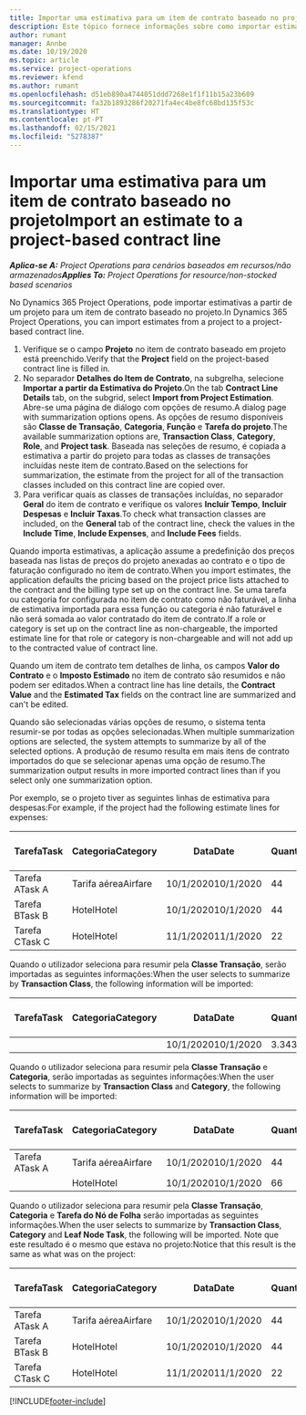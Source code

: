 ```yaml
---
title: Importar uma estimativa para um item de contrato baseado no projeto
description: Este tópico fornece informações sobre como importar estimativas de um projeto para um item de contrato.
author: rumant
manager: Annbe
ms.date: 10/19/2020
ms.topic: article
ms.service: project-operations
ms.reviewer: kfend
ms.author: rumant
ms.openlocfilehash: d51eb890a4744051ddd7268e1f1f11b15a23b609
ms.sourcegitcommit: fa32b1893286f20271fa4ec4be8fc68bd135f53c
ms.translationtype: HT
ms.contentlocale: pt-PT
ms.lasthandoff: 02/15/2021
ms.locfileid: "5278387"
---
```

# <a name="import-an-estimate-to-a-project-based-contract-line"></a><span data-ttu-id="3e5bc-103">Importar uma estimativa para um item de contrato baseado no projeto</span><span class="sxs-lookup"><span data-stu-id="3e5bc-103">Import an estimate to a project-based contract line</span></span>

<span data-ttu-id="3e5bc-104">_**Aplica-se A:** Project Operations para cenários baseados em recursos/não armazenados_</span><span class="sxs-lookup"><span data-stu-id="3e5bc-104">_**Applies To:** Project Operations for resource/non-stocked based scenarios_</span></span>

<span data-ttu-id="3e5bc-105">No Dynamics 365 Project Operations, pode importar estimativas a partir de um projeto para um item de contrato baseado no projeto.</span><span class="sxs-lookup"><span data-stu-id="3e5bc-105">In Dynamics 365 Project Operations, you can import estimates from a project to a project-based contract line.</span></span>

1. <span data-ttu-id="3e5bc-106">Verifique se o campo **Projeto** no item de contrato baseado em projeto está preenchido.</span><span class="sxs-lookup"><span data-stu-id="3e5bc-106">Verify that the **Project** field on the project-based contract line is filled in.</span></span>
2. <span data-ttu-id="3e5bc-107">No separador **Detalhes do Item de Contrato**, na subgrelha, selecione **Importar a partir da Estimativa do Projeto**.</span><span class="sxs-lookup"><span data-stu-id="3e5bc-107">On the tab **Contract Line Details** tab, on the subgrid, select **Import from Project Estimation**.</span></span> <span data-ttu-id="3e5bc-108">Abre-se uma página de diálogo com opções de resumo.</span><span class="sxs-lookup"><span data-stu-id="3e5bc-108">A dialog page with summarization options opens.</span></span> <span data-ttu-id="3e5bc-109">As opções de resumo disponíveis são **Classe de Transação**, **Categoria**, **Função** e **Tarefa do projeto**.</span><span class="sxs-lookup"><span data-stu-id="3e5bc-109">The available summarization options are, **Transaction Class**, **Category**, **Role**, and **Project task**.</span></span> <span data-ttu-id="3e5bc-110">Baseada nas seleções de resumo, é copiada a estimativa a partir do projeto para todas as classes de transações incluídas neste item de contrato.</span><span class="sxs-lookup"><span data-stu-id="3e5bc-110">Based on the selections for summarization, the estimate from the project for all of the transaction classes included on this contract line are copied over.</span></span> 
3. <span data-ttu-id="3e5bc-111">Para verificar quais as classes de transações incluídas, no separador **Geral** do item de contrato e verifique os valores **Incluir Tempo**, **Incluir Despesas** e **Incluir Taxas**.</span><span class="sxs-lookup"><span data-stu-id="3e5bc-111">To check what transaction classes are included, on the **General** tab of the contract line, check the values in the **Include Time**, **Include Expenses**, and **Include Fees** fields.</span></span>

<span data-ttu-id="3e5bc-112">Quando importa estimativas, a aplicação assume a predefinição dos preços baseada nas listas de preços do projeto anexadas ao contrato e o tipo de faturação configurado no item de contrato.</span><span class="sxs-lookup"><span data-stu-id="3e5bc-112">When you import estimates, the application defaults the pricing based on the project price lists attached to the contract and the billing type set up on the contract line.</span></span> <span data-ttu-id="3e5bc-113">Se uma tarefa ou categoria for configurada no item de contrato como não faturável, a linha de estimativa importada para essa função ou categoria é não faturável e não será somada ao valor contratado do item de contrato.</span><span class="sxs-lookup"><span data-stu-id="3e5bc-113">If a role or category is set up on the contract line as non-chargeable, the imported estimate line for that role or category is non-chargeable and will not add up to the contracted value of contract line.</span></span>

<span data-ttu-id="3e5bc-114">Quando um item de contrato tem detalhes de linha, os campos **Valor do Contrato** e o **Imposto Estimado** no item de contrato são resumidos e não podem ser editados.</span><span class="sxs-lookup"><span data-stu-id="3e5bc-114">When a contract line has line details, the **Contract Value** and the **Estimated Tax** fields on the contract line are summarized and can't be edited.</span></span>

<span data-ttu-id="3e5bc-115">Quando são selecionadas várias opções de resumo, o sistema tenta resumir-se por todas as opções selecionadas.</span><span class="sxs-lookup"><span data-stu-id="3e5bc-115">When multiple summarization options are selected, the system attempts to summarize by all of the selected options.</span></span> <span data-ttu-id="3e5bc-116">A produção de resumo resulta em mais itens de contrato importados do que se selecionar apenas uma opção de resumo.</span><span class="sxs-lookup"><span data-stu-id="3e5bc-116">The summarization output results in more imported contract lines than if you select only one summarization option.</span></span>

<span data-ttu-id="3e5bc-117">Por exemplo, se o projeto tiver as seguintes linhas de estimativa para despesas:</span><span class="sxs-lookup"><span data-stu-id="3e5bc-117">For example, if the project had the following estimate lines for expenses:</span></span>

| <span data-ttu-id="3e5bc-118">Tarefa</span><span class="sxs-lookup"><span data-stu-id="3e5bc-118">Task</span></span> | <span data-ttu-id="3e5bc-119">Categoria</span><span class="sxs-lookup"><span data-stu-id="3e5bc-119">Category</span></span> | <span data-ttu-id="3e5bc-120">Data</span><span class="sxs-lookup"><span data-stu-id="3e5bc-120">Date</span></span> | <span data-ttu-id="3e5bc-121">Quantidade</span><span class="sxs-lookup"><span data-stu-id="3e5bc-121">Quantity</span></span> | <span data-ttu-id="3e5bc-122">Preço unitário</span><span class="sxs-lookup"><span data-stu-id="3e5bc-122">Unit price</span></span> | <span data-ttu-id="3e5bc-123">Montante</span><span class="sxs-lookup"><span data-stu-id="3e5bc-123">Amount</span></span> |
| --- | --- | --- | --- | --- | --- |
| <span data-ttu-id="3e5bc-124">Tarefa A</span><span class="sxs-lookup"><span data-stu-id="3e5bc-124">Task A</span></span> | <span data-ttu-id="3e5bc-125">Tarifa aérea</span><span class="sxs-lookup"><span data-stu-id="3e5bc-125">Airfare</span></span> | <span data-ttu-id="3e5bc-126">10/1/2020</span><span class="sxs-lookup"><span data-stu-id="3e5bc-126">10/1/2020</span></span> | <span data-ttu-id="3e5bc-127">4</span><span class="sxs-lookup"><span data-stu-id="3e5bc-127">4</span></span> | <span data-ttu-id="3e5bc-128">400</span><span class="sxs-lookup"><span data-stu-id="3e5bc-128">400</span></span> | <span data-ttu-id="3e5bc-129">1600</span><span class="sxs-lookup"><span data-stu-id="3e5bc-129">1600</span></span> |
| <span data-ttu-id="3e5bc-130">Tarefa B</span><span class="sxs-lookup"><span data-stu-id="3e5bc-130">Task B</span></span> | <span data-ttu-id="3e5bc-131">Hotel</span><span class="sxs-lookup"><span data-stu-id="3e5bc-131">Hotel</span></span> | <span data-ttu-id="3e5bc-132">10/1/2020</span><span class="sxs-lookup"><span data-stu-id="3e5bc-132">10/1/2020</span></span> | <span data-ttu-id="3e5bc-133">4</span><span class="sxs-lookup"><span data-stu-id="3e5bc-133">4</span></span> | <span data-ttu-id="3e5bc-134">200</span><span class="sxs-lookup"><span data-stu-id="3e5bc-134">200</span></span> | <span data-ttu-id="3e5bc-135">800</span><span class="sxs-lookup"><span data-stu-id="3e5bc-135">800</span></span> |
| <span data-ttu-id="3e5bc-136">Tarefa C</span><span class="sxs-lookup"><span data-stu-id="3e5bc-136">Task C</span></span> | <span data-ttu-id="3e5bc-137">Hotel</span><span class="sxs-lookup"><span data-stu-id="3e5bc-137">Hotel</span></span> | <span data-ttu-id="3e5bc-138">11/1/2020</span><span class="sxs-lookup"><span data-stu-id="3e5bc-138">11/1/2020</span></span> | <span data-ttu-id="3e5bc-139">2</span><span class="sxs-lookup"><span data-stu-id="3e5bc-139">2</span></span> | <span data-ttu-id="3e5bc-140">200</span><span class="sxs-lookup"><span data-stu-id="3e5bc-140">200</span></span> | <span data-ttu-id="3e5bc-141">400</span><span class="sxs-lookup"><span data-stu-id="3e5bc-141">400</span></span> |

<span data-ttu-id="3e5bc-142">Quando o utilizador seleciona para resumir pela **Classe Transação**, serão importadas as seguintes informações:</span><span class="sxs-lookup"><span data-stu-id="3e5bc-142">When the user selects to summarize by **Transaction Class**, the following information will be imported:</span></span>

| <span data-ttu-id="3e5bc-143">Tarefa</span><span class="sxs-lookup"><span data-stu-id="3e5bc-143">Task</span></span> | <span data-ttu-id="3e5bc-144">Categoria</span><span class="sxs-lookup"><span data-stu-id="3e5bc-144">Category</span></span> | <span data-ttu-id="3e5bc-145">Data</span><span class="sxs-lookup"><span data-stu-id="3e5bc-145">Date</span></span> | <span data-ttu-id="3e5bc-146">Quantidade</span><span class="sxs-lookup"><span data-stu-id="3e5bc-146">Quantity</span></span> | <span data-ttu-id="3e5bc-147">Preço unitário</span><span class="sxs-lookup"><span data-stu-id="3e5bc-147">Unit price</span></span> | <span data-ttu-id="3e5bc-148">Montante</span><span class="sxs-lookup"><span data-stu-id="3e5bc-148">Amount</span></span> |
| --- | --- | --- | --- | --- | --- |
| &nbsp;  | &nbsp;  | <span data-ttu-id="3e5bc-149">10/1/2020</span><span class="sxs-lookup"><span data-stu-id="3e5bc-149">10/1/2020</span></span> | <span data-ttu-id="3e5bc-150">3.34</span><span class="sxs-lookup"><span data-stu-id="3e5bc-150">3.34</span></span> | <span data-ttu-id="3e5bc-151">840</span><span class="sxs-lookup"><span data-stu-id="3e5bc-151">840</span></span> | <span data-ttu-id="3e5bc-152">2800</span><span class="sxs-lookup"><span data-stu-id="3e5bc-152">2800</span></span> |

<span data-ttu-id="3e5bc-153">Quando o utilizador seleciona para resumir pela **Classe Transação** e **Categoria**, serão importadas as seguintes informações:</span><span class="sxs-lookup"><span data-stu-id="3e5bc-153">When the user selects to summarize by **Transaction Class** and **Category**, the following information will be imported:</span></span>

| <span data-ttu-id="3e5bc-154">Tarefa</span><span class="sxs-lookup"><span data-stu-id="3e5bc-154">Task</span></span> | <span data-ttu-id="3e5bc-155">Categoria</span><span class="sxs-lookup"><span data-stu-id="3e5bc-155">Category</span></span> | <span data-ttu-id="3e5bc-156">Data</span><span class="sxs-lookup"><span data-stu-id="3e5bc-156">Date</span></span> | <span data-ttu-id="3e5bc-157">Quantidade</span><span class="sxs-lookup"><span data-stu-id="3e5bc-157">Quantity</span></span> | <span data-ttu-id="3e5bc-158">Preço unitário</span><span class="sxs-lookup"><span data-stu-id="3e5bc-158">Unit price</span></span> | <span data-ttu-id="3e5bc-159">Montante</span><span class="sxs-lookup"><span data-stu-id="3e5bc-159">Amount</span></span> |
| --- | --- | --- | --- | --- | --- |
| <span data-ttu-id="3e5bc-160">Tarefa A</span><span class="sxs-lookup"><span data-stu-id="3e5bc-160">Task A</span></span> | <span data-ttu-id="3e5bc-161">Tarifa aérea</span><span class="sxs-lookup"><span data-stu-id="3e5bc-161">Airfare</span></span> | <span data-ttu-id="3e5bc-162">10/1/2020</span><span class="sxs-lookup"><span data-stu-id="3e5bc-162">10/1/2020</span></span> | <span data-ttu-id="3e5bc-163">4</span><span class="sxs-lookup"><span data-stu-id="3e5bc-163">4</span></span> | <span data-ttu-id="3e5bc-164">400</span><span class="sxs-lookup"><span data-stu-id="3e5bc-164">400</span></span> | <span data-ttu-id="3e5bc-165">1600</span><span class="sxs-lookup"><span data-stu-id="3e5bc-165">1600</span></span> |
| &nbsp;  | <span data-ttu-id="3e5bc-166">Hotel</span><span class="sxs-lookup"><span data-stu-id="3e5bc-166">Hotel</span></span> | <span data-ttu-id="3e5bc-167">10/1/2020</span><span class="sxs-lookup"><span data-stu-id="3e5bc-167">10/1/2020</span></span> | <span data-ttu-id="3e5bc-168">6</span><span class="sxs-lookup"><span data-stu-id="3e5bc-168">6</span></span> | <span data-ttu-id="3e5bc-169">200</span><span class="sxs-lookup"><span data-stu-id="3e5bc-169">200</span></span> | <span data-ttu-id="3e5bc-170">1200</span><span class="sxs-lookup"><span data-stu-id="3e5bc-170">1200</span></span> |

<span data-ttu-id="3e5bc-171">Quando o utilizador seleciona para resumir pela **Classe Transação**, **Categoria** e **Tarefa do Nó de Folha** serão importadas as seguintes informações.</span><span class="sxs-lookup"><span data-stu-id="3e5bc-171">When the user selects to summarize by **Transaction Class**, **Category** and **Leaf Node Task**, the following will be imported.</span></span> <span data-ttu-id="3e5bc-172">Note que este resultado é o mesmo que estava no projeto:</span><span class="sxs-lookup"><span data-stu-id="3e5bc-172">Notice that this result is the same as what was on the project:</span></span>

| <span data-ttu-id="3e5bc-173">Tarefa</span><span class="sxs-lookup"><span data-stu-id="3e5bc-173">Task</span></span> | <span data-ttu-id="3e5bc-174">Categoria</span><span class="sxs-lookup"><span data-stu-id="3e5bc-174">Category</span></span> | <span data-ttu-id="3e5bc-175">Data</span><span class="sxs-lookup"><span data-stu-id="3e5bc-175">Date</span></span> | <span data-ttu-id="3e5bc-176">Quantidade</span><span class="sxs-lookup"><span data-stu-id="3e5bc-176">Quantity</span></span> | <span data-ttu-id="3e5bc-177">Preço unitário</span><span class="sxs-lookup"><span data-stu-id="3e5bc-177">Unit price</span></span> | <span data-ttu-id="3e5bc-178">Montante</span><span class="sxs-lookup"><span data-stu-id="3e5bc-178">Amount</span></span> |
| --- | --- | --- | --- | --- | --- |
| <span data-ttu-id="3e5bc-179">Tarefa A</span><span class="sxs-lookup"><span data-stu-id="3e5bc-179">Task A</span></span> | <span data-ttu-id="3e5bc-180">Tarifa aérea</span><span class="sxs-lookup"><span data-stu-id="3e5bc-180">Airfare</span></span> | <span data-ttu-id="3e5bc-181">10/1/2020</span><span class="sxs-lookup"><span data-stu-id="3e5bc-181">10/1/2020</span></span> | <span data-ttu-id="3e5bc-182">4</span><span class="sxs-lookup"><span data-stu-id="3e5bc-182">4</span></span> | <span data-ttu-id="3e5bc-183">400</span><span class="sxs-lookup"><span data-stu-id="3e5bc-183">400</span></span> | <span data-ttu-id="3e5bc-184">1600</span><span class="sxs-lookup"><span data-stu-id="3e5bc-184">1600</span></span> |
| <span data-ttu-id="3e5bc-185">Tarefa B</span><span class="sxs-lookup"><span data-stu-id="3e5bc-185">Task B</span></span> | <span data-ttu-id="3e5bc-186">Hotel</span><span class="sxs-lookup"><span data-stu-id="3e5bc-186">Hotel</span></span> | <span data-ttu-id="3e5bc-187">10/1/2020</span><span class="sxs-lookup"><span data-stu-id="3e5bc-187">10/1/2020</span></span> | <span data-ttu-id="3e5bc-188">4</span><span class="sxs-lookup"><span data-stu-id="3e5bc-188">4</span></span> | <span data-ttu-id="3e5bc-189">200</span><span class="sxs-lookup"><span data-stu-id="3e5bc-189">200</span></span> | <span data-ttu-id="3e5bc-190">800</span><span class="sxs-lookup"><span data-stu-id="3e5bc-190">800</span></span> |
| <span data-ttu-id="3e5bc-191">Tarefa C</span><span class="sxs-lookup"><span data-stu-id="3e5bc-191">Task C</span></span> | <span data-ttu-id="3e5bc-192">Hotel</span><span class="sxs-lookup"><span data-stu-id="3e5bc-192">Hotel</span></span> | <span data-ttu-id="3e5bc-193">11/1/2020</span><span class="sxs-lookup"><span data-stu-id="3e5bc-193">11/1/2020</span></span> | <span data-ttu-id="3e5bc-194">2</span><span class="sxs-lookup"><span data-stu-id="3e5bc-194">2</span></span> | <span data-ttu-id="3e5bc-195">200</span><span class="sxs-lookup"><span data-stu-id="3e5bc-195">200</span></span> | <span data-ttu-id="3e5bc-196">400</span><span class="sxs-lookup"><span data-stu-id="3e5bc-196">400</span></span> |


[!INCLUDE[footer-include](../includes/footer-banner.md)]